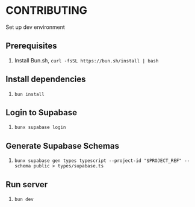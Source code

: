 # CONTRIBUTING

Set up dev environment

## Prerequisites

1. Install Bun.sh, `curl -fsSL https://bun.sh/install | bash`

## Install dependencies

1. `bun install`

## Login to Supabase

1. `bunx supabase login`

## Generate Supabase Schemas

1. `bunx supabase gen types typescript --project-id "$PROJECT_REF" --schema public > types/supabase.ts`

## Run server

1. `bun dev`
